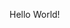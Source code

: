 <html>
<head>

<meta name="google-site-verification" content="vcFlIEfEt5MGDEjfLQvc0J2nyLrW2A42U-qtKu-GjZU" />
</head>
<body>
<p>Hello World!</>
</body>
</html>
